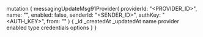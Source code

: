 mutation {
    messagingUpdateMsg91Provider(
        providerId: "<PROVIDER_ID>",
        name: "<NAME>",
        enabled: false,
        senderId: "<SENDER_ID>",
        authKey: "<AUTH_KEY>",
        from: "<FROM>"
    ) {
        _id
        _createdAt
        _updatedAt
        name
        provider
        enabled
        type
        credentials
        options
    }
}
